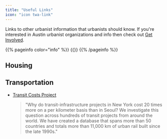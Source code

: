 ```yaml
---
title: "Useful Links"
icon: "icon twa-link"
---
```

Links to other urbanist information that urbanists should know. If you're interested in Austin urbanist organizations and info then check out [Get Involved](/austin/get_involved).
<!--more-->

{{% pageinfo color="info" %}}
{{<contribute>}}
{{% /pageinfo %}}

## Housing

## Transportation

- [Transit Costs Project](https://transitcosts.com/)
    > "Why do transit-infrastructure projects in New York cost 20 times more on a per kilometer basis than in Seoul? We investigate this question across hundreds of transit projects from around the world. We have created a database that spans more than 50 countries and totals more than 11,000 km of urban rail built since the late 1990s."

